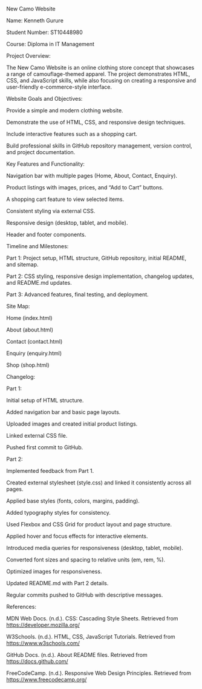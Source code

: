 New Camo Website

Name: Kenneth Gurure



Student Number: ST10448980



Course: Diploma in IT Management 



Project Overview:

The New Camo Website is an online clothing store concept that showcases a range of camouflage-themed apparel. The project demonstrates HTML, CSS, and JavaScript skills, while also focusing on creating a responsive and user-friendly e-commerce-style interface.



Website Goals and Objectives:

Provide a simple and modern clothing website.

Demonstrate the use of HTML, CSS, and responsive design techniques.

Include interactive features such as a shopping cart.

Build professional skills in GitHub repository management, version control, and project documentation.



Key Features and Functionality:

Navigation bar with multiple pages (Home, About, Contact, Enquiry).

Product listings with images, prices, and “Add to Cart” buttons.

A shopping cart feature to view selected items.

Consistent styling via external CSS.

Responsive design (desktop, tablet, and mobile).

Header and footer components.



Timeline and Milestones:

Part 1: Project setup, HTML structure, GitHub repository, initial README, and sitemap.

Part 2: CSS styling, responsive design implementation, changelog updates, and README.md updates.

Part 3: Advanced features, final testing, and deployment.



Site Map:



Home (index.html)

About (about.html)

Contact (contact.html)

Enquiry (enquiry.html)

Shop (shop.html)





Changelog:



Part 1:



Initial setup of HTML structure.

Added navigation bar and basic page layouts.

Uploaded images and created initial product listings.

Linked external CSS file.

Pushed first commit to GitHub.



Part 2:



Implemented feedback from Part 1.

Created external stylesheet (style.css) and linked it consistently across all pages.

Applied base styles (fonts, colors, margins, padding).

Added typography styles for consistency.

Used Flexbox and CSS Grid for product layout and page structure.

Applied hover and focus effects for interactive elements.

Introduced media queries for responsiveness (desktop, tablet, mobile).

Converted font sizes and spacing to relative units (em, rem, %).

Optimized images for responsiveness.

Updated README.md with Part 2 details.

Regular commits pushed to GitHub with descriptive messages.



References:

MDN Web Docs. (n.d.). CSS: Cascading Style Sheets. Retrieved from https://developer.mozilla.org/

W3Schools. (n.d.). HTML, CSS, JavaScript Tutorials. Retrieved from https://www.w3schools.com/

GitHub Docs. (n.d.). About README files. Retrieved from https://docs.github.com/

FreeCodeCamp. (n.d.). Responsive Web Design Principles. Retrieved from https://www.freecodecamp.org/

